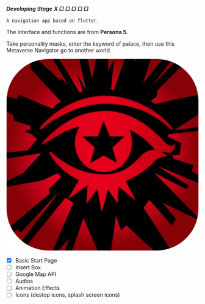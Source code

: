 ___Developing Stage___
___X □ □ □ □ □___

    A navigation app based on flutter.
The interface and functions are from 
**Persona 5.**
    
Take personality masks, enter the keyword of palace, 
then use this Metaverse Navigator go to another world.






![Metaverse Navigator](/images/icon.png "Metaverse Navigator")


- [x] Basic Start Page
- [ ] Insert Box
- [ ] Google Map API
- [ ] Audios
- [ ] Animation Effects
- [ ] Icons (destop icons, splash screen icons)